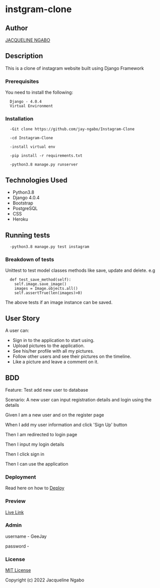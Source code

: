 # instgram-clone
## Author
[JACQUELINE NGABO](https://github.com/jay-ngabo)

## Description
This is a clone of instagram website built using Django Framework

### Prerequisites
You need to install the following:
```
  Django - 4.0.4
  Virtual Environment
```

### Installation
```
  -Git clone https://github.com/jay-ngabo/Instagram-Clone

  -cd Instagram-Clone

  -install virtual env

  -pip install -r requirements.txt

  -python3.8 manage.py runserver

```
## Technologies Used

  * Python3.8
  * Django 4.0.4
  * Bootstrap
  * PostgreSQL
  * CSS
  * Heroku

## Running tests
```
  -python3.8 manage.py test instagram
```

### Breakdown of tests
Unittest to test model classes methods like save, update and delete. e.g
```
  def test_save_method(self):
    self.image.save_image()
    images = Image.objects.all()
    self.assertTrue(len(images)>0)
```
The above tests if an image instance can be saved.

## User Story
A user can:

  * Sign in to the application to start using.
  * Upload pictures to the application.
  * See his/her profile with all my pictures.
  * Follow other users and see their pictures on the timeline.
  * Like a picture and leave a comment on it.

## BDD
Feature: Test add new user to database

Scenario: A new user can input registration details and login using the details

  Given I am a new user and on the register page

  When I add my user information and click 'Sign Up' button

  Then I am redirected to login page

  Then I input my login details

  Then I click sign in

  Then I can use the application

### Deployment
Read here on how to [Deploy](https://gist.github.com/newtonkiragu/42f2500e56d9c2375a087233587eddd0)


### Preview

[Live Link]()

### Admin
  username - GeeJay
  
  password - 

### License

[MIT License](https://github.com/jay-ngabo/Instagram-Clone/blob/main/license)

Copyright (c) 2022 Jacqueline Ngabo
